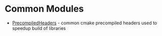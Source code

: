 # Common Modules

- [PrecompiledHeaders](PrecompiledHeaders) - common cmake precompiled headers used to speedup build of libraries